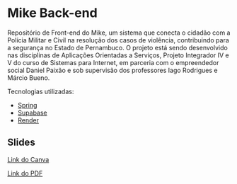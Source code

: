 # Mike Back-end

Repositório de Front-end do Mike, um sistema que conecta o cidadão com a Polícia Militar e Civil na resolução dos casos de violência, contribuindo para a segurança no Estado de Pernambuco. O projeto está sendo desenvolvido nas disciplinas de Aplicações Orientadas a Serviços, Projeto Integrador IV e V do curso de Sistemas para Internet, em parceria com o empreendedor social Daniel Paixão e sob supervisão dos professores Iago Rodrigues e Márcio Bueno.

Tecnologias utilizadas:

- [Spring](https://spring.io/)
- [Supabase](https://supabase.com/)
- [Render](https://render.com/)

## Slides

[Link do Canva](https://www.canva.com/design/DAGHu4x4j2s/cpKYpLUdZM0_XmmkLSGD3w/edit?utm_content=DAGHu4x4j2s&utm_campaign=designshare&utm_medium=link2&utm_source=sharebutton)

[Link do PDF](https://drive.google.com/file/d/15e6vCjtHol3vzlDWT1HTK-Ff2Jga7rl_/view?usp=sharing)
